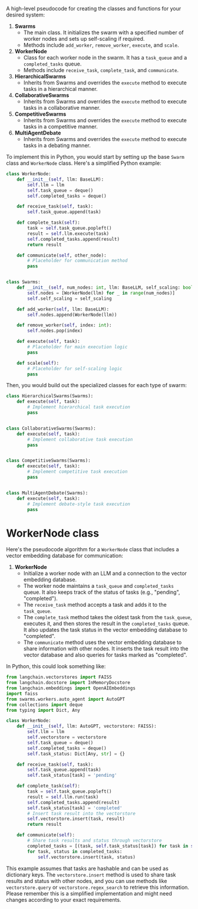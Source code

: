 A high-level pseudocode for creating the classes and functions for your desired system:

1. **Swarms**
    - The main class. It initializes the swarm with a specified number of worker nodes and sets up self-scaling if required. 
    - Methods include `add_worker`, `remove_worker`, `execute`, and `scale`.
2. **WorkerNode**
    - Class for each worker node in the swarm. It has a `task_queue` and a `completed_tasks` queue.
    - Methods include `receive_task`, `complete_task`, and `communicate`.
3. **HierarchicalSwarms**
    - Inherits from Swarms and overrides the `execute` method to execute tasks in a hierarchical manner.
4. **CollaborativeSwarms**
    - Inherits from Swarms and overrides the `execute` method to execute tasks in a collaborative manner.
5. **CompetitiveSwarms**
    - Inherits from Swarms and overrides the `execute` method to execute tasks in a competitive manner.
6. **MultiAgentDebate**
    - Inherits from Swarms and overrides the `execute` method to execute tasks in a debating manner.

To implement this in Python, you would start by setting up the base `Swarm` class and `WorkerNode` class. Here's a simplified Python example:

```python
class WorkerNode:
    def __init__(self, llm: BaseLLM):
        self.llm = llm
        self.task_queue = deque()
        self.completed_tasks = deque()

    def receive_task(self, task):
        self.task_queue.append(task)

    def complete_task(self):
        task = self.task_queue.popleft()
        result = self.llm.execute(task)
        self.completed_tasks.append(result)
        return result

    def communicate(self, other_node):
        # Placeholder for communication method
        pass


class Swarms:
    def __init__(self, num_nodes: int, llm: BaseLLM, self_scaling: bool):
        self.nodes = [WorkerNode(llm) for _ in range(num_nodes)]
        self.self_scaling = self_scaling

    def add_worker(self, llm: BaseLLM):
        self.nodes.append(WorkerNode(llm))

    def remove_worker(self, index: int):
        self.nodes.pop(index)

    def execute(self, task):
        # Placeholder for main execution logic
        pass

    def scale(self):
        # Placeholder for self-scaling logic
        pass
```

Then, you would build out the specialized classes for each type of swarm:

```python
class HierarchicalSwarms(Swarms):
    def execute(self, task):
        # Implement hierarchical task execution
        pass


class CollaborativeSwarms(Swarms):
    def execute(self, task):
        # Implement collaborative task execution
        pass


class CompetitiveSwarms(Swarms):
    def execute(self, task):
        # Implement competitive task execution
        pass


class MultiAgentDebate(Swarms):
    def execute(self, task):
        # Implement debate-style task execution
        pass
```


# WorkerNode class

Here's the pseudocode algorithm for a `WorkerNode` class that includes a vector embedding database for communication:

1. **WorkerNode**
    - Initialize a worker node with an LLM and a connection to the vector embedding database.
    - The worker node maintains a `task_queue` and `completed_tasks` queue. It also keeps track of the status of tasks (e.g., "pending", "completed").
    - The `receive_task` method accepts a task and adds it to the `task_queue`.
    - The `complete_task` method takes the oldest task from the `task_queue`, executes it, and then stores the result in the `completed_tasks` queue. It also updates the task status in the vector embedding database to "completed".
    - The `communicate` method uses the vector embedding database to share information with other nodes. It inserts the task result into the vector database and also queries for tasks marked as "completed".

In Python, this could look something like:

```python
from langchain.vectorstores import FAISS
from langchain.docstore import InMemoryDocstore
from langchain.embeddings import OpenAIEmbeddings
import faiss
from swarms.workers.auto_agent import AutoGPT
from collections import deque
from typing import Dict, Any

class WorkerNode:
    def __init__(self, llm: AutoGPT, vectorstore: FAISS):
        self.llm = llm
        self.vectorstore = vectorstore
        self.task_queue = deque()
        self.completed_tasks = deque()
        self.task_status: Dict[Any, str] = {}

    def receive_task(self, task):
        self.task_queue.append(task)
        self.task_status[task] = 'pending'

    def complete_task(self):
        task = self.task_queue.popleft()
        result = self.llm.run(task)
        self.completed_tasks.append(result)
        self.task_status[task] = 'completed'
        # Insert task result into the vectorstore
        self.vectorstore.insert(task, result)
        return result

    def communicate(self):
        # Share task results and status through vectorstore
        completed_tasks = [(task, self.task_status[task]) for task in self.task_queue if self.task_status[task] == 'completed']
        for task, status in completed_tasks:
            self.vectorstore.insert(task, status)
```

This example assumes that tasks are hashable and can be used as dictionary keys. The `vectorstore.insert` method is used to share task results and status with other nodes, and you can use methods like `vectorstore.query` or `vectorstore.regex_search` to retrieve this information. Please remember this is a simplified implementation and might need changes according to your exact requirements.